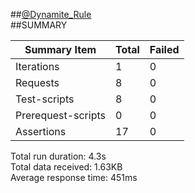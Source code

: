 ##[@Dynamite_Rule](https://app.swaggerhub.com/apis/gvaibhav1734/dynamite-2.0/1.0.0) <br>
##SUMMARY
<table class="GeneratedTable">
  <thead>
    <tr>
      <th>Summary Item</th>
      <th>Total</th>
      <th>Failed</th>
    </tr>
  </thead>
  <tbody>
    <tr>
      <td>Iterations</td>
      <td>1</td>
      <td>0</td>
    </tr>
    <tr>
      <td>Requests</td>
      <td>8</td>
      <td>0</td>
    </tr>
    <tr>
      <td>Test-scripts</td>
      <td>8</td>
      <td>0</td>
    </tr>
    <tr>
      <td>Prerequest-scripts</td>
      <td>0</td>
      <td>0</td>
    </tr>
    <tr>
      <td>Assertions</td>
      <td>17</td>
      <td>0</td>
    </tr>
  </tbody>
</table>

 Total run duration: 4.3s <br>
 Total data received: 1.63KB   <br>
 Average response time: 451ms
